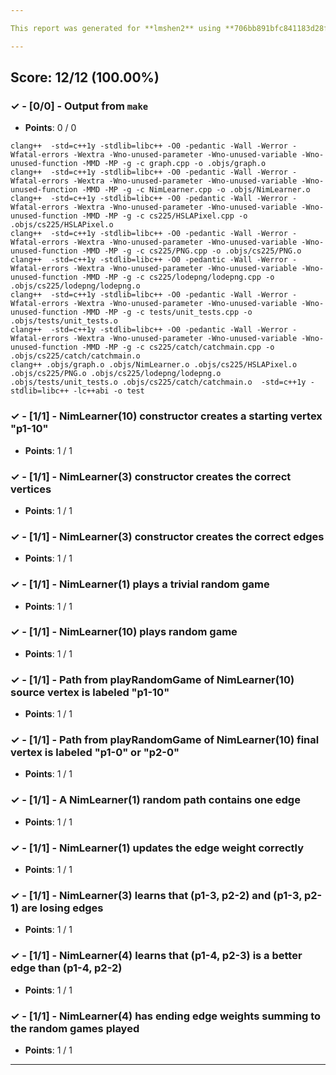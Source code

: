 ```yaml
---

This report was generated for **lmshen2** using **706bb891bfc841183d28f84cccd9519086bf9fd2** (latest commit as of **December 1st 2020, 6:00 am**)

---
```





## Score: 12/12 (100.00%)


### ✓ - [0/0] - Output from `make`

- **Points**: 0 / 0


```
clang++  -std=c++1y -stdlib=libc++ -O0 -pedantic -Wall -Werror -Wfatal-errors -Wextra -Wno-unused-parameter -Wno-unused-variable -Wno-unused-function -MMD -MP -g -c graph.cpp -o .objs/graph.o
clang++  -std=c++1y -stdlib=libc++ -O0 -pedantic -Wall -Werror -Wfatal-errors -Wextra -Wno-unused-parameter -Wno-unused-variable -Wno-unused-function -MMD -MP -g -c NimLearner.cpp -o .objs/NimLearner.o
clang++  -std=c++1y -stdlib=libc++ -O0 -pedantic -Wall -Werror -Wfatal-errors -Wextra -Wno-unused-parameter -Wno-unused-variable -Wno-unused-function -MMD -MP -g -c cs225/HSLAPixel.cpp -o .objs/cs225/HSLAPixel.o
clang++  -std=c++1y -stdlib=libc++ -O0 -pedantic -Wall -Werror -Wfatal-errors -Wextra -Wno-unused-parameter -Wno-unused-variable -Wno-unused-function -MMD -MP -g -c cs225/PNG.cpp -o .objs/cs225/PNG.o
clang++  -std=c++1y -stdlib=libc++ -O0 -pedantic -Wall -Werror -Wfatal-errors -Wextra -Wno-unused-parameter -Wno-unused-variable -Wno-unused-function -MMD -MP -g -c cs225/lodepng/lodepng.cpp -o .objs/cs225/lodepng/lodepng.o
clang++  -std=c++1y -stdlib=libc++ -O0 -pedantic -Wall -Werror -Wfatal-errors -Wextra -Wno-unused-parameter -Wno-unused-variable -Wno-unused-function -MMD -MP -g -c tests/unit_tests.cpp -o .objs/tests/unit_tests.o
clang++  -std=c++1y -stdlib=libc++ -O0 -pedantic -Wall -Werror -Wfatal-errors -Wextra -Wno-unused-parameter -Wno-unused-variable -Wno-unused-function -MMD -MP -g -c cs225/catch/catchmain.cpp -o .objs/cs225/catch/catchmain.o
clang++ .objs/graph.o .objs/NimLearner.o .objs/cs225/HSLAPixel.o .objs/cs225/PNG.o .objs/cs225/lodepng/lodepng.o .objs/tests/unit_tests.o .objs/cs225/catch/catchmain.o  -std=c++1y -stdlib=libc++ -lc++abi -o test

```


### ✓ - [1/1] - NimLearner(10) constructor creates a starting vertex "p1-10"

- **Points**: 1 / 1





### ✓ - [1/1] - NimLearner(3) constructor creates the correct vertices

- **Points**: 1 / 1





### ✓ - [1/1] - NimLearner(3) constructor creates the correct edges

- **Points**: 1 / 1





### ✓ - [1/1] - NimLearner(1) plays a trivial random game

- **Points**: 1 / 1





### ✓ - [1/1] - NimLearner(10) plays random game

- **Points**: 1 / 1





### ✓ - [1/1] - Path from playRandomGame of NimLearner(10) source vertex is labeled "p1-10"

- **Points**: 1 / 1





### ✓ - [1/1] - Path from playRandomGame of NimLearner(10) final vertex is labeled "p1-0" or "p2-0"

- **Points**: 1 / 1





### ✓ - [1/1] - A NimLearner(1) random path contains one edge

- **Points**: 1 / 1





### ✓ - [1/1] - NimLearner(1) updates the edge weight correctly

- **Points**: 1 / 1





### ✓ - [1/1] - NimLearner(3) learns that (p1-3\, p2-2) and (p1-3\, p2-1) are losing edges

- **Points**: 1 / 1





### ✓ - [1/1] - NimLearner(4) learns that (p1-4\, p2-3) is a better edge than (p1-4\, p2-2)

- **Points**: 1 / 1





### ✓ - [1/1] - NimLearner(4) has ending edge weights summing to the random games played

- **Points**: 1 / 1





---